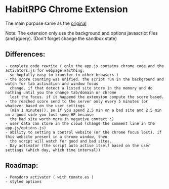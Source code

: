 HabitRPG Chrome Extension
=========================

The main purpuse same as the [original](https://github.com/lefnire/habitrpg-chrome)

Note:
The extension only use the background and options javascript files (and jquery).
(Don't forget change the sandbox state)

Differences:
------------
    - complete code rewrite ( only the app.js contains chrome code and the activators.js for webpage wacthing, 
      so hopfully easy to transfer to other browsers )
    - the score counting was unified. the script run in the background and watch for tab activation and window focus 
      change. if that detect a listed site store in the memory and do nothing until you the change tab/domain or chrome 
      lost the focus. if it happend the extension compute the score based.
    - the reached score send to the server only every 5 minutes (or whatever based on the user settings 
      (min 1 minutes)). so if you spend 2.5 min on a bad site and 2.5 min on a good side you lost some HP because 
      the bad site worth more in negative context :)
    - user data can store in the cloud (change the comment line in the app.js/options.js)
    - ability to setting a control website (or the chrome focus lost). if this website present in a chrome window, then
      the script will watch for good and bad sites.
    - Day activator (the script auto active itself based on the user settings (which day, which time interval))
    
Roadmap:
--------
    - Pomodoro activator ( with tomato.es )
    - styled options
